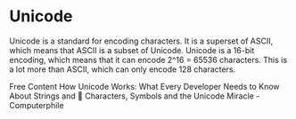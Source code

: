 # Unicode

Unicode is a standard for encoding characters. It is a superset of ASCII, which means that ASCII is a subset of Unicode. Unicode is a 16-bit encoding, which means that it can encode 2^16 = 65536 characters. This is a lot more than ASCII, which can only encode 128 characters.

<ResourceGroupTitle>Free Content</ResourceGroupTitle>
<BadgeLink colorScheme='yellow' badgeText='Read' href='https://deliciousbrains.com/how-unicode-works/'>How Unicode Works: What Every Developer Needs to Know About Strings and 🦄</BadgeLink>
<BadgeLink colorScheme='red' badgeText='Watch' href='https://www.youtube.com/watch?v=MijmeoH9LT4'>Characters, Symbols and the Unicode Miracle - Computerphile</BadgeLink>

